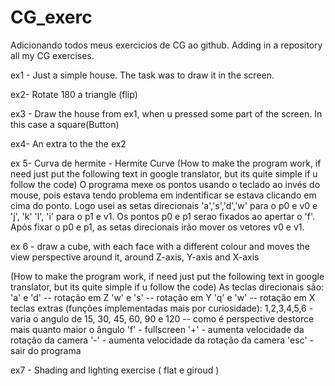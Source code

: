 # CG_exerc
Adicionando todos meus exercicios de CG ao github. Adding in a repository all my CG exercises.


ex1 - Just a simple house. The task was to draw it in the screen.

ex2- Rotate 180 a triangle (flip)

ex3 - Draw the house from ex1, when u pressed some part of the screen. In this case a square(Button)

ex4- An extra to the the ex2

ex 5- Curva de hermite - Hermite Curve
(How to make the program work, if need just put the following text in google translator, but its quite simple if u follow the code)
O programa mexe os pontos usando o teclado ao invés do mouse, pois estava tendo problema em indentificar se estava clicando em cima do ponto.
Logo usei as setas direcionais 'a','s','d','w' para o p0 e v0 e 'j', 'k' 'l', 'i' para o p1 e v1. Os pontos p0 e p1 serao fixados ao apertar o 'f'. Após fixar o p0 e p1, as setas direcionais irão mover os vetores v0 e v1.

ex 6 - draw a cube, with each face with a different colour and moves the view perspective around it, around Z-axis, Y-axis and X-axis

(How to make the program work, if need just put the following text in google translator, but its quite simple if u follow the code)
As teclas direcionais são:
'a' e 'd' -- rotação em Z
'w' e 's' -- rotação em Y
'q' e 'w' -- rotação em X
teclas extras (funções implementadas mais por curiosidade):
1,2,3,4,5,6 - varia o angulo de 15, 30, 45, 60, 90 e 120 -- como é perspective destorce mais quanto maior o ângulo
'f' -  fullscreen
'+' - aumenta velocidade da rotação da camera
'-' - aumenta velocidade da rotação da camera
'esc' - sair do programa

ex7 - Shading and lighting exercise ( flat e giroud )
